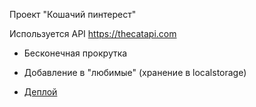 Проект "Кошачий пинтерест"

Используется API https://thecatapi.com

- Бесконечная прокрутка
- Добавление в "любимые" (хранение в localstorage)

- [Деплой](https://aleksa-esme.github.io/Cats_VueJS/#/all)
